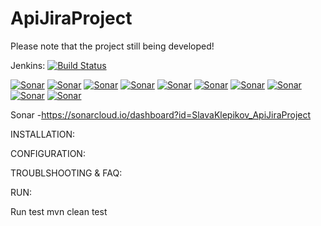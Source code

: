 # ApiJiraProject

Please note that the project still being developed!

Jenkins: [![Build Status](http://91.235.128.79:8080/buildStatus/icon?job=ApiJiraProject&build=27)](http://91.235.128.79:8080/job/ApiJiraProject/27/)


[![Sonar](https://sonarcloud.io/api/project_badges/measure?project=SlavaKlepikov_ApiJiraProject&metric=bugs)](https://sonarcloud.io/api/project_badges/measure?project=SlavaKlepikov_ApiJiraProject&metric=bugs)
[![Sonar](https://sonarcloud.io/api/project_badges/measure?project=SlavaKlepikov_ApiJiraProject&metric=code_smells)](https://sonarcloud.io/api/project_badges/measure?project=SlavaKlepikov_ApiJiraProject&metric=code_smells)
[![Sonar](https://sonarcloud.io/api/project_badges/measure?project=SlavaKlepikov_ApiJiraProject&metric=duplicated_lines_density)](https://sonarcloud.io/api/project_badges/measure?project=SlavaKlepikov_ApiJiraProject&metric=duplicated_lines_density)
[![Sonar](https://sonarcloud.io/api/project_badges/measure?project=SlavaKlepikov_ApiJiraProject&metric=ncloc)](https://sonarcloud.io/api/project_badges/measure?project=SlavaKlepikov_ApiJiraProject&metric=ncloc)
[![Sonar](https://sonarcloud.io/api/project_badges/measure?project=SlavaKlepikov_ApiJiraProject&metric=sqale_rating)](https://sonarcloud.io/api/project_badges/measure?project=SlavaKlepikov_ApiJiraProject&metric=sqale_rating)
[![Sonar](https://sonarcloud.io/api/project_badges/measure?project=SlavaKlepikov_ApiJiraProject&metric=alert_status)](https://sonarcloud.io/api/project_badges/measure?project=SlavaKlepikov_ApiJiraProject&metric=alert_status)
[![Sonar](https://sonarcloud.io/api/project_badges/measure?project=SlavaKlepikov_ApiJiraProject&metric=reliability_rating)](https://sonarcloud.io/api/project_badges/measure?project=SlavaKlepikov_ApiJiraProject&metric=reliability_rating)
[![Sonar](https://sonarcloud.io/api/project_badges/measure?project=SlavaKlepikov_ApiJiraProject&metric=security_rating)](https://sonarcloud.io/api/project_badges/measure?project=SlavaKlepikov_ApiJiraProject&metric=security_rating)
[![Sonar](https://sonarcloud.io/api/project_badges/measure?project=SlavaKlepikov_ApiJiraProject&metric=sqale_index)](https://sonarcloud.io/api/project_badges/measure?project=SlavaKlepikov_ApiJiraProject&metric=sqale_index)
[![Sonar](https://sonarcloud.io/api/project_badges/measure?project=SlavaKlepikov_ApiJiraProject&metric=vulnerabilities)](https://sonarcloud.io/api/project_badges/measure?project=SlavaKlepikov_ApiJiraProject&metric=vulnerabilities)

Sonar -https://sonarcloud.io/dashboard?id=SlavaKlepikov_ApiJiraProject

INSTALLATION:

CONFIGURATION:

TROUBLSHOOTING & FAQ:

RUN:

  Run test mvn clean test
